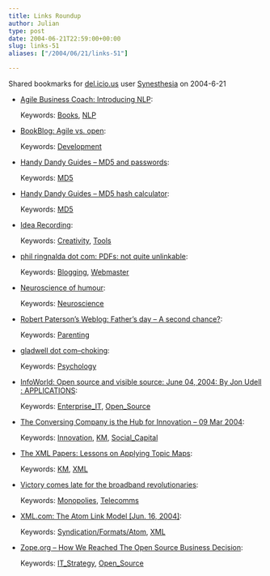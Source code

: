 ```yaml
---
title: Links Roundup
author: Julian
type: post
date: 2004-06-21T22:59:00+00:00
slug: links-51 
aliases: ["/2004/06/21/links-51"]

---
```

Shared bookmarks for [del.icio.us][1] user  [Synesthesia][2] on 2004-6-21

  * [Agile Business Coach: Introducing NLP][3]:
   
    Keywords: [Books][4], [NLP][5]
  * [BookBlog: Agile vs. open][6]:
   
    Keywords: [Development][7]
  * [Handy Dandy Guides &#8211; MD5 and passwords][8]:
   
    Keywords: [MD5][9]
  * [Handy Dandy Guides &#8211; MD5 hash calculator][10]:
   
    Keywords: [MD5][9]
  * [Idea Recording][11]:
   
    Keywords: [Creativity][12], [Tools][13]
  * [phil ringnalda dot com: PDFs: not quite unlinkable][14]:
   
    Keywords: [Blogging][15], [Webmaster][16]
  * [Neuroscience of humour][17]:
   
    Keywords: [Neuroscience][18]
  * [Robert Paterson&#8217;s Weblog: Father&#8217;s day &#8211; A second chance?][19]:
   
    Keywords: [Parenting][20]
  * [gladwell dot com&#8211;choking][21]:
   
    Keywords: [Psychology][22]
  * [InfoWorld: Open source and visible source: June 04, 2004: By Jon Udell : APPLICATIONS][23]:
   
    Keywords: [Enterprise_IT][24], [Open_Source][25]
  * [The Conversing Company is the Hub for Innovation &#8211; 09 Mar 2004][26]:
   
    Keywords: [Innovation][27], [KM][28], [Social_Capital][29]
  * [The XML Papers: Lessons on Applying Topic Maps][30]:
   
    Keywords: [KM][28], [XML][31]
  * [Victory comes late for the broadband revolutionaries][32]:
   
    Keywords: [Monopolies][33], [Telecomms][34]
  * [XML.com: The Atom Link Model [Jun. 16, 2004]][35]:
   
    Keywords: [Syndication/Formats/Atom][36], [XML][31]
  * [Zope.org &#8211; How We Reached The Open Source Business Decision][37]:
   
    Keywords: [IT_Strategy][38], [Open_Source][25]

 [1]: https://del.icio.us/
 [2]: https://del.icio.us/synesthesia
 [3]: https://abc.truemesh.com/archives/000326.html "https://abc.truemesh.com/archives/000326.html"
 [4]: https://del.icio.us/synesthesia/Books
 [5]: https://del.icio.us/synesthesia/NLP
 [6]: https://alevin.com/weblog/archives/001421.html "https://alevin.com/weblog/archives/001421.html"
 [7]: https://del.icio.us/synesthesia/Development
 [8]: https://bfl.rctek.com/guides/?guide=md5 "https://bfl.rctek.com/guides/?guide=md5"
 [9]: https://del.icio.us/synesthesia/MD5
 [10]: https://bfl.rctek.com/tools/?tool=hasher "https://bfl.rctek.com/tools/?tool=hasher"
 [11]: https://members.optusnet.com.au/~charles57/Creative/Idea_Recording/index.html "https://members.optusnet.com.au/~charles57/Creative/Idea_Recording/index.html"
 [12]: https://del.icio.us/synesthesia/Creativity
 [13]: https://del.icio.us/synesthesia/Tools
 [14]: https://philringnalda.com/blog/2004/06/pdfs_not_quite_unlinkable.php "https://philringnalda.com/blog/2004/06/pdfs_not_quite_unlinkable.php"
 [15]: https://del.icio.us/synesthesia/Blogging
 [16]: https://del.icio.us/synesthesia/Webmaster
 [17]: https://sciam.com/article.cfm?chanID=sa004&articleID=00009B69-6515-10A9-A47783414B7F0000 "https://sciam.com/article.cfm?chanID=sa004&articleID=00009B69-6515-10A9-A47783414B7F0000"
 [18]: https://del.icio.us/synesthesia/Neuroscience
 [19]: https://smartpei.typepad.com/robert_patersons_weblog/2004/06/fathers_day_a_s.html "https://smartpei.typepad.com/robert_patersons_weblog/2004/06/fathers_day_a_s.html"
 [20]: https://del.icio.us/synesthesia/Parenting
 [21]: https://www.gladwell.com/2000/2000_08_21_a_choking.htm "https://www.gladwell.com/2000/2000_08_21_a_choking.htm"
 [22]: https://del.icio.us/synesthesia/Psychology
 [23]: https://www.infoworld.com/article/04/06/04/23OPstrategic_1.html "https://www.infoworld.com/article/04/06/04/23OPstrategic_1.html"
 [24]: https://del.icio.us/synesthesia/Enterprise_IT
 [25]: https://del.icio.us/synesthesia/Open_Source
 [26]: https://www.knowledgeboard.com/cgi-bin/item.cgi?id=123793 "https://www.knowledgeboard.com/cgi-bin/item.cgi?id=123793"
 [27]: https://del.icio.us/synesthesia/Innovation
 [28]: https://del.icio.us/synesthesia/KM
 [29]: https://del.icio.us/synesthesia/Social_Capital
 [30]: https://www.ontopia.net/topicmaps/materials/xmlconf.html "https://www.ontopia.net/topicmaps/materials/xmlconf.html"
 [31]: https://del.icio.us/synesthesia/XML
 [32]: https://www.timesonline.co.uk/newspaper/0,,176-1150947,00.html "https://www.timesonline.co.uk/newspaper/0,,176-1150947,00.html"
 [33]: https://del.icio.us/synesthesia/Monopolies
 [34]: https://del.icio.us/synesthesia/Telecomms
 [35]: https://www.xml.com/pub/a/2004/06/16/dive.html "https://www.xml.com/pub/a/2004/06/16/dive.html"
 [36]: https://del.icio.us/synesthesia/Syndication/Formats/Atom
 [37]: https://www.zope.org/Members/paul/BusinessDecision "https://www.zope.org/Members/paul/BusinessDecision"
 [38]: https://del.icio.us/synesthesia/IT_Strategy